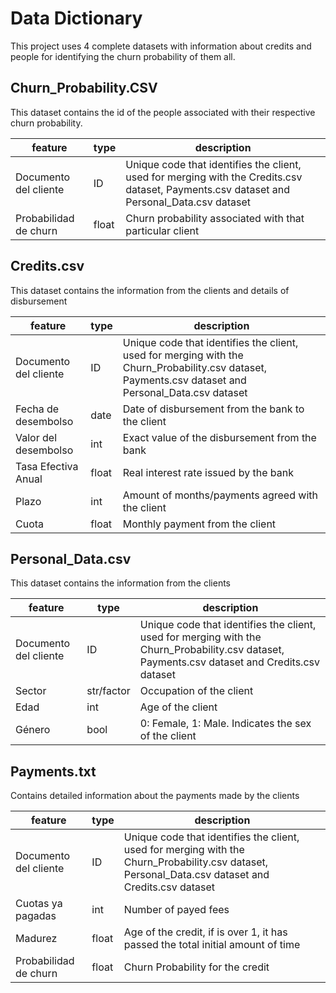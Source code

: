 # Data Dictionary

This project uses 4 complete datasets with information about credits and people for identifying the churn probability of them all.

## Churn_Probability.CSV

This dataset contains the id of the people associated with their respective churn probability. 

| feature | type | description |
| --- | --- | --- |
| Documento del cliente | ID | Unique code that identifies the client, used for merging with the Credits.csv dataset, Payments.csv dataset and Personal_Data.csv dataset |
| Probabilidad de churn | float | Churn probability associated with that particular client |

## Credits.csv

This dataset contains the information from the clients and details of disbursement

| feature | type | description |
| --- | --- | --- |
| Documento del cliente | ID | Unique code that identifies the client, used for merging with the Churn_Probability.csv dataset, Payments.csv dataset and Personal_Data.csv dataset |
| Fecha de desembolso | date | Date of disbursement from the bank to the client |
| Valor del desembolso | int | Exact value of the disbursement from the bank |
| Tasa Efectiva Anual | float | Real interest rate issued by the bank |
| Plazo | int | Amount of months/payments agreed with the client |
| Cuota | float | Monthly payment from the client |

## Personal_Data.csv

This dataset contains the information from the clients

| feature | type | description |
| --- | --- | --- |
| Documento del cliente | ID | Unique code that identifies the client, used for merging with the Churn_Probability.csv dataset, Payments.csv dataset and Credits.csv dataset |
| Sector | str/factor | Occupation of the client |
| Edad | int | Age of the client |
| Género | bool | 0: Female, 1: Male. Indicates the sex of the client |

## Payments.txt

Contains detailed information about the payments made by the clients

| feature | type | description |
| --- | --- | --- |
| Documento del cliente | ID | Unique code that identifies the client, used for merging with the Churn_Probability.csv dataset, Personal_Data.csv dataset and Credits.csv dataset |
| Cuotas ya pagadas | int | Number of payed fees |
| Madurez | float | Age of the credit, if is over 1, it has passed the total initial amount of time |
| Probabilidad de churn | float | Churn Probability for the credit |